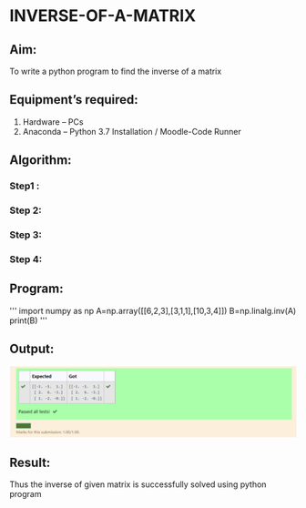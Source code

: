 # INVERSE-OF-A-MATRIX
## Aim:
To write a python program to find the inverse of a matrix
## Equipment’s required:
1. 	Hardware – PCs
2. 	Anaconda – Python 3.7 Installation / Moodle-Code Runner
## Algorithm:
### Step1 : 
### Step 2: 
### Step 3: 
### Step 4: 

## Program:
'''
import numpy as np 
A=np.array([[6,2,3],[3,1,1],[10,3,4]])
B=np.linalg.inv(A)
print(B)
'''
## Output:
![](./rec3.png)
## Result:
Thus the inverse of given matrix is successfully solved using python program

